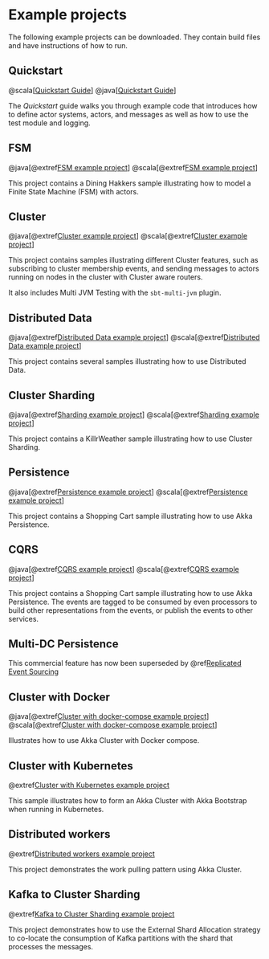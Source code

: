 # Example projects

The following example projects can be downloaded. They contain build files and have instructions
of how to run.

## Quickstart

@scala[[Quickstart Guide](https://developer.lightbend.com/guides/akka-quickstart-scala/)]
@java[[Quickstart Guide](https://developer.lightbend.com/guides/akka-quickstart-java/)]
 
The *Quickstart* guide walks you through example code that introduces how to define actor systems, actors, and
messages as well as how to use the test module and logging.

## FSM

@java[@extref[FSM example project](samples:akka-samples-fsm-java)]
@scala[@extref[FSM example project](samples:akka-samples-fsm-scala)]

This project contains a Dining Hakkers sample illustrating how to model a Finite State Machine (FSM) with actors.

## Cluster

@java[@extref[Cluster example project](samples:akka-samples-cluster-java)]
@scala[@extref[Cluster example project](samples:akka-samples-cluster-scala)]

This project contains samples illustrating different Cluster features, such as
subscribing to cluster membership events, and sending messages to actors running on nodes in the cluster
with Cluster aware routers.

It also includes Multi JVM Testing with the `sbt-multi-jvm` plugin.

## Distributed Data

@java[@extref[Distributed Data example project](samples:akka-samples-distributed-data-java)]
@scala[@extref[Distributed Data example project](samples:akka-samples-distributed-data-scala)]

This project contains several samples illustrating how to use Distributed Data.

## Cluster Sharding

@java[@extref[Sharding example project](samples:akka-samples-cluster-sharding-java)]
@scala[@extref[Sharding example project](samples:akka-samples-cluster-sharding-scala)]

This project contains a KillrWeather sample illustrating how to use Cluster Sharding.

## Persistence

@java[@extref[Persistence example project](samples:akka-samples-persistence-java)]
@scala[@extref[Persistence example project](samples:akka-samples-persistence-scala)]

This project contains a Shopping Cart sample illustrating how to use Akka Persistence.

## CQRS

@java[@extref[CQRS example project](samples:akka-samples-cqrs-java)]
@scala[@extref[CQRS example project](samples:akka-samples-cqrs-scala)]

This project contains a Shopping Cart sample illustrating how to use Akka Persistence.
The events are tagged to be consumed by even processors to build other representations
from the events, or publish the events to other services.

## Multi-DC Persistence

This commercial feature has now been superseded by @ref[Replicated Event Sourcing](../typed/replicated-eventsourcing.md)

## Cluster with Docker

@java[@extref[Cluster with docker-compse example project](samples:akka-sample-cluster-docker-compose-java)]
@scala[@extref[Cluster with docker-compose example project](samples:akka-sample-cluster-docker-compose-scala)]

Illustrates how to use Akka Cluster with Docker compose.

## Cluster with Kubernetes

@extref[Cluster with Kubernetes example project](samples:akka-sample-cluster-kubernetes-java)

This sample illustrates how to form an Akka Cluster with Akka Bootstrap when running in Kubernetes.

## Distributed workers

@extref[Distributed workers example project](samples:akka-samples-distributed-workers-scala)

This project demonstrates the work pulling pattern using Akka Cluster.

## Kafka to Cluster Sharding 

@extref[Kafka to Cluster Sharding example project](samples:akka-samples-kafka-to-sharding)

This project demonstrates how to use the External Shard Allocation strategy to co-locate the consumption of Kafka
partitions with the shard that processes the messages.


